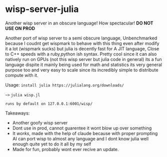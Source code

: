 # wisp-server-julia
Another wisp server in an obscure language! How spectacular!
**DO NOT USE ON PROD**

Another port of wisp server to a semi obscure language, Unbenchmarked because I coudnt get wispmark to behave with this thing even after modify it a lot (wispmark sucks) but julia is decently fast for A JIT language, Close to C++ speeds with a ruby,python ish syntax. Pretty cool since it can also natively run on GPUs (not this wisp server but julia code in general) its a fun language dispite it mainly being used for math and statistics its very general purpose too and very easy to scale since its incredibly simple to distribute compute with it.

Usage:
`install julia https://julialang.org/downloads/`

`~>` `julia wisp.jl`

`runs by default on 127.0.0.1:6001/wisp/`

Takeaways:
- Another goofy wisp server
- Dont use in prod, cannot guarentee it wont blow up over something
- It *works*, made with the help of claude because with proper prompting AI can port wisp to almost any language and I dont know julia well enough quite yet to do it all by my self
- Made for fun, probably wont ever recive an update.
